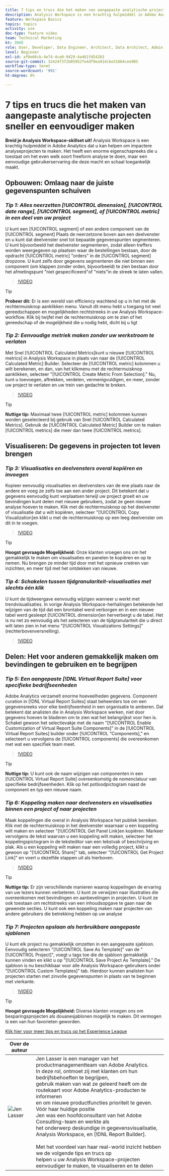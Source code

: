 ```yaml
---
title: 7 tips en trucs die het maken van aangepaste analytische projecten sneller en eenvoudiger maken
description: Analysis Workspace is een krachtig hulpmiddel in Adobe Analytics dat u kan helpen om impactere analyseprojecten te maken. Het heeft een enorme eigenschapreeks die u toestaat om het even welk soort freeform analyse te doen, maar een eenvoudige gebruikerservaring die deze macht en schaal toegankelijk maakt.
feature: Workspace Basics
topics: topics
activity: use
doc-type: feature video
team: Technical Marketing
kt: 3945
role: User, Developer, Data Engineer, Architect, Data Architect, Admin, Leader
level: Beginner
exl-id: af0e66cb-4e74-4ce0-9429-4a461fd54263
source-git-commit: 32424f3f2b05952fe4df9ea91dcbe51684cee905
workflow-type: tm+mt
source-wordcount: '991'
ht-degree: 0%

---
```


# 7 tips en trucs die het maken van aangepaste analytische projecten sneller en eenvoudiger maken

**Breid je Analysis Workspace-skillset uit!**
Analysis Workspace is een krachtig hulpmiddel in Adobe Analytics dat u kan helpen om impactere analyseprojecten te maken. Het heeft een enorme eigenschapreeks die u toestaat om het even welk soort freeform analyse te doen, maar een eenvoudige gebruikerservaring die deze macht en schaal toegankelijk maakt.

## Opbouwen: Omlaag naar de juiste gegevenspunten schuiven

### ***Tip 1: Alles neerzetten [!UICONTROL dimension], [!UICONTROL date range], [!UICONTROL segment], of [!UICONTROL metric] in een deel van uw project***

U kunt een [!UICONTROL segment] of een andere component van de [!UICONTROL segment] Plaats de neerzetzone boven aan een deelvenster en u kunt dat deelvenster snel tot bepaalde gegevenspunten segmenteren. U kunt bijvoorbeeld het deelvenster segmenteren, zodat alleen treffers worden weergegeven op plaatsen waar de bestellingen bestaan, door de opdracht [!UICONTROL metric] &quot;orders&quot; in de [!UICONTROL segment] dropzone. U kunt zelfs door gegevens segmenteren die niet binnen een component (om klappen zonder orden, bijvoorbeeld) te zien bestaan door het afmetingspunt &quot;niet gespecificeerd&quot;of &quot;niets&quot;in de streek te laten vallen.

>[!VIDEO](https://video.tv.adobe.com/v/24036/?quality=12)

>[!TIP]
>
>**Probeer dit:** Er is een wereld van efficiency wachtend op u in het met de rechtermuisknop aanklikken menu. Vanuit dit menu hebt u toegang tot veel gereedschappen en mogelijkheden rechtstreeks in uw Analysis Workspace-workflow. Klik bij twijfel met de rechtermuisknop om te zien of het gereedschap of de mogelijkheid die u nodig hebt, dicht bij u ligt

### ***Tip 2: Eenvoudige metriek maken zonder uw werkstroom te verlaten***

Met Snel [!UICONTROL Calculated Metrics]kunt u nieuwe [!UICONTROL metrics] in Analysis Workspace in plaats van naar de [!UICONTROL Calculated Metric] Builder. Selecteer de [!UICONTROL metric] kolommen u wilt berekenen, en dan, van het klikmenu met de rechtermuisknop aanklikken, selecteer &quot;[!UICONTROL Create Metric From Selection].&quot; Nu, kunt u toevoegen, aftrekken, verdelen, vermenigvuldigen, en meer, zonder uw project te verlaten en uw trein van gedachte te breken.

>[!VIDEO](https://video.tv.adobe.com/v/23126/?quality=12)

>[!TIP]
>
>**Nuttige tip:** Maximaal twee [!UICONTROL metric] kolommen kunnen worden geselecteerd bij gebruik van Snel [!UICONTROL Calculated Metrics]. Gebruik de [!UICONTROL Calculated Metric] Builder om te maken [!UICONTROL metrics] die meer dan twee [!UICONTROL metrics].

## Visualiseren: De gegevens in projecten tot leven brengen

### ***Tip 3: Visualisaties en deelvensters overal kopiëren en invoegen***

Kopieer eenvoudig visualisaties en deelvensters van de ene plaats naar de andere en voeg ze zelfs toe aan een ander project. Dit betekent dat u gegevens eenvoudig kunt verplaatsen terwijl uw project groeit en uw bevindingen kunt delen met nieuwe gebruikers, zodat ze geen nieuwe analyse hoeven te maken. Klik met de rechtermuisknop op het deelvenster of visualisatie dat u wilt kopiëren, selecteer &quot;[!UICONTROL Copy Visualization]en klikt u met de rechtermuisknop op een leeg deelvenster om dit in te voegen.

>[!VIDEO](https://video.tv.adobe.com/v/23230/?quality=12)

>[!TIP]
>
>**Hoogst gevraagde Mogelijkheid:** Onze klanten vroegen ons om het gemakkelijk te maken om visualisaties en panelen te kopiëren en op te nemen. Nu brengen ze minder tijd door met het opnieuw creëren van inzichten, en meer tijd met het ontdekken van nieuwe.

### ***Tip 4: Schakelen tussen tijdgranulariteit-visualisaties met slechts één klik***

U kunt de tijdweergave eenvoudig wijzigen wanneer u werkt met trendvisualisaties. In vorige Analysis Workspace-herhalingen betekende het wijzigen van de tijd dat een brontabel werd verborgen en in een nieuwe tabel werd gesleept [!UICONTROL dimension]en herverbergt u de tabel. Het is nu net zo eenvoudig als het selecteren van de tijdgranulariteit die u direct wilt laten zien in het menu &quot;[!UICONTROL Visualizations Settings]&quot; (rechterbovenversnelling).

>[!VIDEO](https://video.tv.adobe.com/v/23548/?quality=12)

## Delen: Het voor anderen gemakkelijk maken om bevindingen te gebruiken en te begrijpen

### ***Tip 5: Een aangepaste [!DNL Virtual Report Suite] voor specifieke bedrijfseenheden***

Adobe Analytics verzamelt enorme hoeveelheden gegevens. Component curation in [!DNL Virtual Report Suites] staat beheerders toe om een gegevensreeks voor elke bedrijfseenheid in een organisatie te amberen. Dat betekent dat analisten die in Analysis Workspace werken, niet door gegevens hoeven te bladeren om te zien wat het belangrijkst voor hen is. Schakel gewoon het selectievakje met de naam &quot;[!UICONTROL Enable Customization of Virtual Report Suite Components]&quot; in de [!UICONTROL Virtual Report Suites] builder onder [!UICONTROL “Components],&quot; en selecteert u vervolgens de [!UICONTROL components] die overeenkomen met wat een specifiek team meet.

>[!VIDEO](https://video.tv.adobe.com/v/23544/?quality=12)

>[!TIP]
>
>**Nuttige tip:** U kunt ook de naam wijzigen van componenten in een [!UICONTROL Virtual Report Suite] overeenkomstig de nomenclatuur van specifieke bedrijfseenheden. Klik op het potloodpictogram naast de component en typ een nieuwe naam.

### ***Tip 6: Koppeling maken naar deelvensters en visualisaties binnen een project of naar projecten***

Maak koppelingen die overal in Analysis Workspace het publiek bereiken. Klik met de rechtermuisknop in het deelvenster waarnaar u een koppeling wilt maken en selecteer &quot;[!UICONTROL Get Panel Link]en kopiëren. Markeer vervolgens de tekst waarvan u een koppeling wilt maken, selecteer het koppelingspictogram in de teksteditor van een tekstvak of beschrijving en plak. Als u een koppeling wilt maken naar een volledig project, klikt u gewoon op &quot;[!UICONTROL Share]&quot; tab, selecteer &quot;[!UICONTROL Get Project Link]&quot; en voert u dezelfde stappen uit als hierboven.

>[!VIDEO](https://video.tv.adobe.com/v/23724/?quality=12)

>[!TIP]
>
>**Nuttige tip:** Er zijn verschillende manieren waarop koppelingen de ervaring van uw lezers kunnen verbeteren. U kunt ze verwijzen naar illustraties die overeenkomen met bevindingen en aanbevelingen in projecten. U kunt ze ook toestaan om rechtstreeks van een inhoudsopgave te gaan naar de gewenste secties. U kunt ook een koppeling maken naar projecten van andere gebruikers die betrekking hebben op uw analyse

### ***Tip 7: Projecten opslaan als herbruikbare aangepaste sjablonen***

U kunt elk project nu gemakkelijk omzetten in een aangepaste sjabloon. Eenvoudig selecteren &quot;[!UICONTROL Save As Template]&quot; van de &quot;[!UICONTROL Project]&quot;, voegt u tags toe die de sjabloon gemakkelijk kunnen vinden en klikt u op &quot;[!UICONTROL Save Project As Template].&quot; De sjabloon is nu beschikbaar voor alle Analysis Workspace-gebruikers onder &quot;[!UICONTROL Custom Templates]&quot; tab. Hierdoor kunnen analisten hun projecten starten met zinvolle gegevenspunten in plaats van te beginnen met vierkante.

>[!VIDEO](https://video.tv.adobe.com/v/23231/?quality=12)

>[!TIP]
>
>**Hoogst gevraagde Mogelijkheid:** Diverse klanten vroegen ons om besparingsprojecten als douanesjablonen mogelijk te maken. Dit vermogen is een van hun favorieten geworden.

[Klik hier voor meer tips en trucs op het Experience League](https://experienceleague.adobe.com/?search=tips&amp;tag=Analysis+Workspace#recommended/solutions/analytics)

| Over de auteur |  |
|------------|------------|
| ![Jen Lasser](assets/jlasser-headshot-s.jpg) | Jen Lasser is een manager van het productmanagementteam van Adobe Analytics. <br> In deze rol, ontmoet zij met klanten om hun bedrijfsbehoeften te begrijpen, <br>gebruik maken van wat ze geleerd heeft om de routekaart voor Adobe Analytics-producten te informeren <br>en om nieuwe productfuncties prioriteit te geven. Vóór haar huidige positie <br>Jen was een hoofdconsultant van het Adobe Consulting-team en werkte als <br>het onderwerp deskundige in gegevensvisualisatie, Analysis Workspace, en [!DNL Report Builder]. <br><br>Met het voordeel van haar real-world inzicht hebben we de volgende tips en trucs op <br>helpen u uw Analysis Workspace-projecten eenvoudiger te maken, te visualiseren en te delen |
